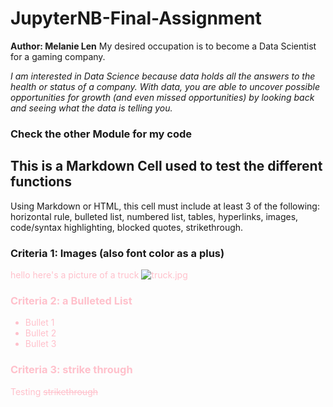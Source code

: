 # JupyterNB-Final-Assignment

**Author: Melanie Len**
My desired occupation is to become a Data Scientist for a gaming company. 

*I am interested in Data Science because data holds all the answers to the health or status of a company. With data, you are able to uncover possible opportunities for growth (and even missed opportunities) by looking back and seeing what the data is telling you.*

### Check the other Module for my code



## This is a Markdown Cell used to test the different functions
Using Markdown or HTML, this cell must include at least 3 of the following: horizontal rule, bulleted list, numbered list, tables, hyperlinks, images, code/syntax highlighting, blocked quotes, strikethrough.

### Criteria 1:  Images (also font color as a plus)
<font color=pink>hello here's a picture of a truck
![truck.jpg](attachment:21b21d8f-cfde-41db-8e11-e894f6a6eb7e.jpg)  

### Criteria 2: a Bulleted List
 - Bullet 1
 - Bullet 2
 - Bullet 3
### Criteria 3: strike through 
Testing ~~strikethrough~~
